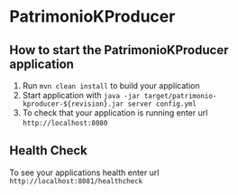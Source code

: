 # PatrimonioKProducer

How to start the PatrimonioKProducer application
---

1. Run `mvn clean install` to build your application
1. Start application with `java -jar target/patrimonio-kproducer-${revision}.jar server config.yml`
1. To check that your application is running enter url `http://localhost:8080`

Health Check
---

To see your applications health enter url `http://localhost:8081/healthcheck`
